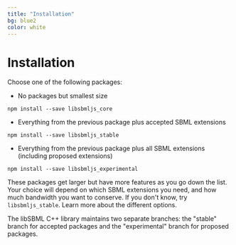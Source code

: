 ```yaml
---
title: "Installation"
bg: blue2
color: white
---
```


# Installation

Choose one of the following packages:

* No packages but smallest size
```
npm install --save libsbmljs_core
```

* Everything from the previous package plus accepted SBML extensions
```
npm install --save libsbmljs_stable
```

* Everything from the previous package plus all SBML extensions (including proposed extensions)
```
npm install --save libsbmljs_experimental
```

These packages get larger but have more features as you go down the list.
Your choice will depend on which SBML extensions you need, and how much
bandwidth you want to conserve.
If you don't know, try `libsbmljs_stable`.
Learn more about the different options.

The libSBML C++ library maintains two separate branches:
the "stable" branch for accepted packages
and the "experimental" branch for proposed packages.
